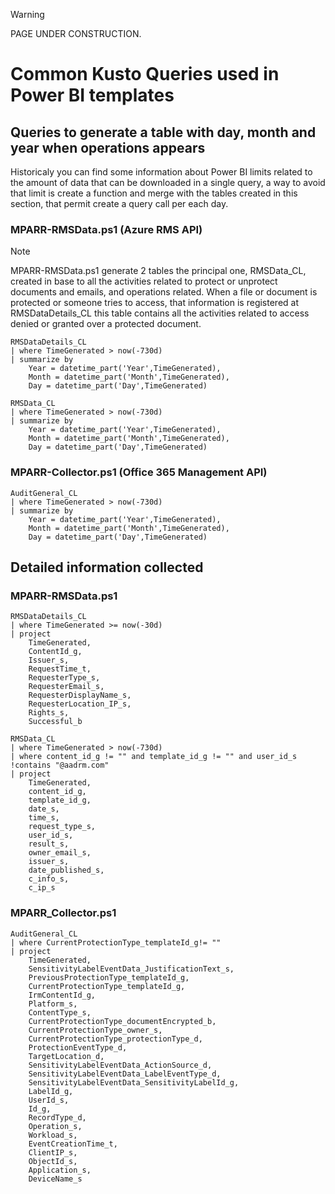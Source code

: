 > [!WARNING]
> PAGE UNDER CONSTRUCTION.

# Common Kusto Queries used in Power BI templates

## Queries to generate a table with day, month and year when operations appears
Historicaly you can find some information about Power BI limits related to the amount of data that can be downloaded in a single query, a way to avoid that limit is create a function and merge with the tables created in this section, that permit create a query call per each day.

### MPARR-RMSData.ps1 (Azure RMS API)
> [!NOTE]
> MPARR-RMSData.ps1 generate 2 tables the principal one, RMSData_CL, created in base to all the activities related to protect or unprotect documents and emails, and operations related. When a file or document is protected or someone tries to access, that information is registered at RMSDataDetails_CL this table contains all the activities related to access denied or granted over a protected document. 

```Kusto
RMSDataDetails_CL 
| where TimeGenerated > now(-730d)
| summarize by 
    Year = datetime_part('Year',TimeGenerated), 
    Month = datetime_part('Month',TimeGenerated),
    Day = datetime_part('Day',TimeGenerated)
```

```Kusto
RMSData_CL 
| where TimeGenerated > now(-730d)
| summarize by 
    Year = datetime_part('Year',TimeGenerated), 
    Month = datetime_part('Month',TimeGenerated),
    Day = datetime_part('Day',TimeGenerated)
``` 

### MPARR-Collector.ps1 (Office 365 Management API)

```Kusto
AuditGeneral_CL  
| where TimeGenerated > now(-730d)
| summarize by 
    Year = datetime_part('Year',TimeGenerated), 
    Month = datetime_part('Month',TimeGenerated),
    Day = datetime_part('Day',TimeGenerated)
```

## Detailed information collected

### MPARR-RMSData.ps1
```Kusto
RMSDataDetails_CL 
| where TimeGenerated >= now(-30d)
| project 
    TimeGenerated,
    ContentId_g,
    Issuer_s,
    RequestTime_t,
    RequesterType_s,
    RequesterEmail_s,
    RequesterDisplayName_s,
    RequesterLocation_IP_s,
    Rights_s,
    Successful_b
```

```Kusto
RMSData_CL 
| where TimeGenerated > now(-730d)
| where content_id_g != "" and template_id_g != "" and user_id_s !contains "@aadrm.com"
| project 
    TimeGenerated,
    content_id_g,
    template_id_g,
    date_s,
    time_s,
    request_type_s,
    user_id_s,
    result_s,
    owner_email_s,
    issuer_s,
    date_published_s,
    c_info_s,
    c_ip_s
```

### MPARR_Collector.ps1
```Kusto
AuditGeneral_CL
| where CurrentProtectionType_templateId_g!= ""
| project 
    TimeGenerated,
    SensitivityLabelEventData_JustificationText_s,
    PreviousProtectionType_templateId_g,
    CurrentProtectionType_templateId_g,
    IrmContentId_g,
    Platform_s,
    ContentType_s,
    CurrentProtectionType_documentEncrypted_b,
    CurrentProtectionType_owner_s,
    CurrentProtectionType_protectionType_d,
    ProtectionEventType_d,
    TargetLocation_d,
    SensitivityLabelEventData_ActionSource_d,
    SensitivityLabelEventData_LabelEventType_d,
    SensitivityLabelEventData_SensitivityLabelId_g,
    LabelId_g,
    UserId_s,
    Id_g,
    RecordType_d,
    Operation_s,
    Workload_s,
    EventCreationTime_t,
    ClientIP_s,
    ObjectId_s,
    Application_s,
    DeviceName_s
```
